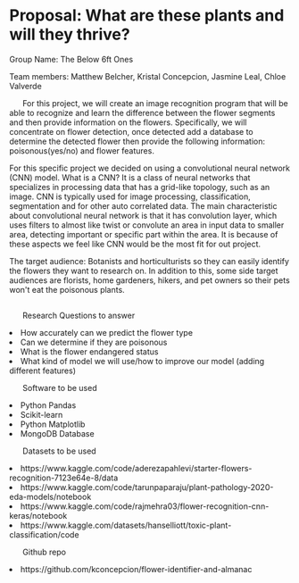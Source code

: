 
<body>
    <h1> Proposal: What are these plants and will they thrive? </h1>
</body>

<p align="left"> Group Name: The Below 6ft Ones</p>

Team members: Matthew Belcher, Kristal Concepcion, Jasmine Leal, Chloe Valverde



&nbsp;&nbsp;&nbsp;&nbsp;&nbsp;&nbsp;For this project, we will create an image recognition program that will be able to recognize and learn the difference between the flower segments and then provide information on the flowers. Specifically, we will concentrate on flower detection, once detected add a database to determine the detected flower then provide the following information: poisonous(yes/no) and flower features.

  For this specific project we decided on using a convolutional neural network (CNN) model. What is a CNN? It is a class of neural networks that specializes in processing data that has a grid-like topology, such as an image. CNN is typically used for image processing, classification, segmentation and for other auto correlated data. The main characteristic about convolutional neural network is that it has convolution layer, which uses filters to almost like twist or convolute an area in input data to smaller area, detecting important or specific part within the area.  It is because of these aspects we feel like CNN would be the most fit for out project.

  The target audience: Botanists and horticulturists so they can easily identify the flowers they want to research on. In addition to this, some side target audiences are florists, home gardeners, hikers, and pet owners so their pets won't eat the poisonous plants.

	


##
<p>
<ul>Research Questions to answer</ul>

<li>How accurately can we predict the flower type </li>
<li>Can we determine if they are poisonous </li>
<li>What is the flower endangered status </li>
<li>What kind of model we will use/how to improve our model (adding different features) </li>
</p>

<p>

<ul>Software to be used</ul>

<li>Python Pandas </li>
<li>Scikit-learn </li>
<li>Python Matplotlib </li>
<li>MongoDB Database </li>
</p>

<p>

<ul>Datasets to be used</ul>

<li>https://www.kaggle.com/code/aderezapahlevi/starter-flowers-recognition-7123e64e-8/data </li>
<li>https://www.kaggle.com/code/tarunpaparaju/plant-pathology-2020-eda-models/notebook </li>
<li>https://www.kaggle.com/code/rajmehra03/flower-recognition-cnn-keras/notebook </li>
<li>https://www.kaggle.com/datasets/hanselliott/toxic-plant-classification/code</li>
</p>


<p>

<ul>Github repo</ul>

<li>https://github.com/kconcepcion/flower-identifier-and-almanac </li>
</p>


